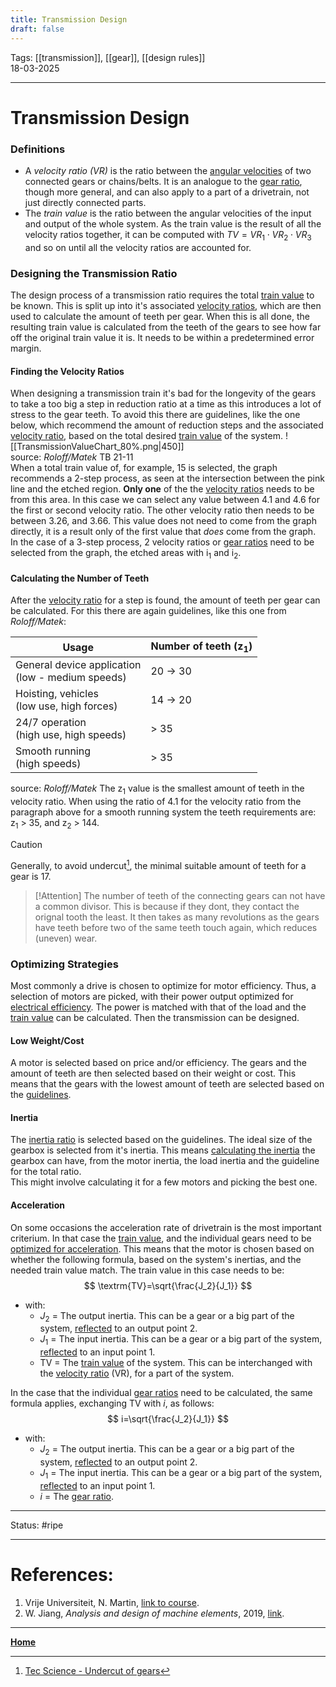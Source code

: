 ```yaml
---
title: Transmission Design
draft: false
---
```

Tags: [[transmission]], [[gear]], [[design rules]]   <br>18-03-2025

---
# Transmission Design
### Definitions
- A _velocity ratio ($\textrm{VR}$)_ is the ratio between the [angular velocities](angular%20velocity) of two connected gears or chains/belts. It is an analogue to the [gear ratio](gears#gear%20ratios), though more general, and can also apply to a part of a drivetrain, not just directly connected parts. 
- The _train value_ is the ratio between the angular velocities of the input and output of the whole system. As the train value is the result of all the velocity ratios together, it can be computed with $TV=VR_1\cdot VR_2\cdot VR_3$ and so on until all the velocity ratios are accounted for.

### Designing the Transmission Ratio
The design process of a transmission ratio requires the total [train value](#Definitions) to be known. This is split up into it's associated [velocity ratios](#Definitions), which are then used to calculate the amount of teeth per gear. When this is all done, the resulting train value is calculated from the teeth of the gears to see how far off the original train value it is. It needs to be within a predetermined error margin.
#### Finding the Velocity Ratios
When designing a transmission train it's bad for the longevity of the gears to take a too big a step in reduction ratio at a time as this introduces a lot of stress to the gear teeth. To avoid this there are guidelines, like the one below, which recommend the amount of reduction steps and the associated [velocity ratio](#Definitions), based on the total desired [train value](#Definitions) of the system.
![[TransmissionValueChart_80%.png|450]] <br>source: _Roloff/Matek_ TB 21-11<br>
When a total train value of, for example, 15 is selected, the graph recommends a 2-step process, as seen at the intersection between the pink line and the etched region. __Only one__ of the the [velocity ratios](#Definitions) needs to be from this area. In this case we can select any value between 4.1 and 4.6 for the first or second velocity ratio. The other velocity ratio then needs to be between 3.26, and 3.66. This value does not need to come from the graph directly, it is a result only of the first value that _does_ come from the graph.
In the case of a 3-step process, 2 velocity ratios or [gear ratios](gears#gear%20ratios) need to be selected from the graph, the etched areas with $\textrm{i}_1$ and $\textrm{i}_2$. 
#### Calculating the Number of Teeth
After the [velocity ratio](#Definitions) for a step is found, the amount of teeth per gear can be calculated.  For this there are again guidelines, like this one from _Roloff/Matek_:

| Usage                                               | Number of teeth ($\textrm{z}_1$) |
| --------------------------------------------------- | -------------------------------- |
| General device application<br>(low - medium speeds) | 20 -> 30                         |
| Hoisting, vehicles <br>(low use, high forces)       | 14 -> 20                         |
| 24/7 operation <br>(high use, high speeds)          | > 35                             |
| Smooth running <br>(high speeds)                    | > 35                             |
source: _Roloff/Matek_
The $\textrm{z}_1$ value is the smallest amount of teeth in the velocity ratio. When using the ratio of 4.1 for the velocity ratio from the paragraph above for a smooth running system the teeth requirements are: $\textrm{z}_1$ > 35, and $\textrm{z}_2$ > 144.

> [!Caution]
> Generally, to avoid undercut[^undercut], the minimal suitable amount of teeth for a gear is 17.

> [!Attention]
> The number of teeth of the connecting gears can not have a common divisor. This is because if they dont, they contact the orignal tooth the least. It then takes as many revolutions as the gears have teeth before two of the same teeth touch again, which reduces (uneven) wear.

### Optimizing Strategies
Most commonly a drive is chosen to optimize for motor efficiency. Thus, a selection of motors are picked, with their power output optimized for [electrical efficiency](Motor%20and%20Drive%20Characteristics#Motor%20Energy%20Characteristics). The power is matched with that of the load and the [train value](#definitions) can be calculated. Then the transmission can be designed.
#### Low Weight/Cost
A motor is selected based on price and/or efficiency. The gears and the amount of teeth are then selected based on their weight or cost. This means that the gears with the lowest amount of teeth are selected based on the [guidelines](#calculating%20the%20number%20of%20teeth).
#### Inertia
The [inertia ratio](Motor%20and%20Drive%20Characteristics#guideline%20inertia%20ratio) is selected based on the guidelines. The ideal size of the gearbox is selected from it's inertia. This means [calculating the inertia](Motor%20and%20Drive%20Characteristics#Calculating%20the%20Inertia%20Ratio) the gearbox can have, from the motor inertia, the load inertia and the guideline for the total ratio. <br>This might involve calculating it for a few motors and picking the best one.
#### Acceleration
On some occasions the acceleration rate of drivetrain is the most important criterium. In that case the [train value](#definitions), and the individual gears need to be [optimized for acceleration](Gears#Maximum%20Acceleration). This means that the motor is chosen based on whether the following formula, based on the system's inertias, and the needed train value match. The train value in this case needs to be:
$$
\textrm{TV}=\sqrt{\frac{J_2}{J_1}}
$$

- with:
	- $J_2$ = The output inertia. This can be a gear or a big part of the system, [reflected](Motor%20and%20Drive%20Characteristics#reflection)  to an output point 2.
	- $J_1$ = The input inertia. This can be a gear or a big part of the system, [reflected](Motor%20and%20Drive%20Characteristics#reflection) to an input point 1.
	- $\textrm{TV}$ = The [train value](#definitions) of the system. This can be interchanged with the [velocity ratio](#Definitions) ($\textrm{VR}$), for a part of the system.

In the case that the individual [gear ratios](gears#gear%20ratios) need to be calculated, the same formula applies, exchanging $\textrm{TV}$ with $i$, as follows:
$$
i=\sqrt{\frac{J_2}{J_1}}
$$
- with:
	- $J_2$ = The output inertia. This can be a gear or a big part of the system, [reflected](Motor%20and%20Drive%20Characteristics#reflection)  to an output point 2.
	- $J_1$ = The input inertia. This can be a gear or a big part of the system, [reflected](Motor%20and%20Drive%20Characteristics#reflection) to an input point 1.
	- $i$ = The [gear ratio](gears#gear%20ratios).








---
Status: #ripe

---
# References:
[^undercut]: [Tec Science - Undercut of gears](https://www.tec-science.com/mechanical-power-transmission/involute-gear/undercut/)
1. Vrije Universiteit, N. Martin, [link to course](https://canvas.utwente.nl/courses/15351/modules/77332).
2. W. Jiang, _Analysis and design of machine elements_, 2019, [link](https://ut.on.worldcat.org/oclc/1084505954).
---
__[Home](!%20Machine%20Elements%20Overview.md)__